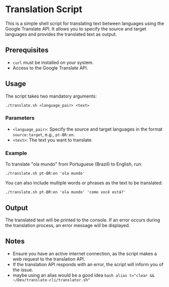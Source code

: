 # Translation Script

This is a simple shell script for translating text between languages using the Google Translate API. It allows you to specify the source and target languages and provides the translated text as output.

## Prerequisites

*   `curl` must be installed on your system.
*   Access to the Google Translate API.

## Usage

The script takes two mandatory arguments:

```
./translate.sh <language_pair> <text>
```

### Parameters

*   `<language_pair>`: Specify the source and target languages in the format `source:target`, e.g., `pt-BR:en`.
*   `<text>`: The text you want to translate.

### Example

To translate "ola mundo" from Portuguese (Brazil) to English, run:

```
./translate.sh pt-BR:en 'ola mundo'
```

You can also include multiple words or phrases as the text to be translated:

```
./translate.sh pt-BR:en 'ola mundo' 'como você está?'
```

## Output

The translated text will be printed to the console. If an error occurs during the translation process, an error message will be displayed.

## Notes

*   Ensure you have an active internet connection, as the script makes a web request to the translation API.
*   If the translation API responds with an error, the script will inform you of the issue.
*   maybe using an alias would be a good idea
    ```bash alias t="clear && ~/Dev/translate-cli/translator.sh" ```
